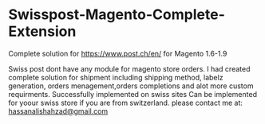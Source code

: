 # Swisspost-Magento-Complete-Extension
Complete solution for https://www.post.ch/en/ for Magento 1.6-1.9

Swiss post dont have any module for magento store orders.
I had created complete solution for shipment including shipping method, labelz generation, orders menagement,orders completions and alot more custom requirments.
Successfully implemented on swiss sites
Can be implemented for yoour swiss store if you are from switzerland.
please contact me at:
hassanalishahzad@gmail.com
